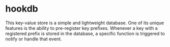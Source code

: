 # hookdb
This key-value store is a simple and lightweight database. One of its unique features is the ability to pre-register key prefixes. Whenever a key with a registered prefix is stored in the database, a specific function is triggered to notify or handle that event.
